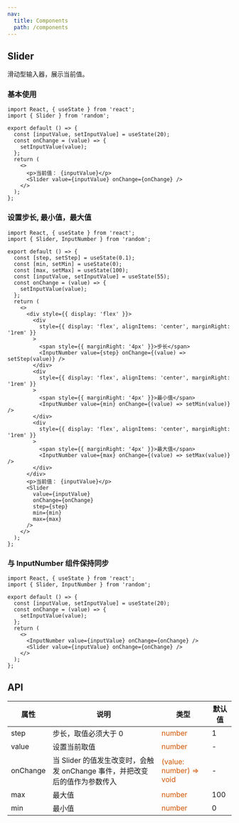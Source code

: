 ```yaml
---
nav:
  title: Components
  path: /components
---
```


## Slider

滑动型输入器，展示当前值。

### 基本使用

```tsx
import React, { useState } from 'react';
import { Slider } from 'random';

export default () => {
  const [inputValue, setInputValue] = useState(20);
  const onChange = (value) => {
    setInputValue(value);
  };
  return (
    <>
      <p>当前值： {inputValue}</p>
      <Slider value={inputValue} onChange={onChange} />
    </>
  );
};
```

### 设置步长, 最小值，最大值

```tsx
import React, { useState } from 'react';
import { Slider, InputNumber } from 'random';

export default () => {
  const [step, setStep] = useState(0.1);
  const [min, setMin] = useState(0);
  const [max, setMax] = useState(100);
  const [inputValue, setInputValue] = useState(55);
  const onChange = (value) => {
    setInputValue(value);
  };
  return (
    <>
      <div style={{ display: 'flex' }}>
        <div
          style={{ display: 'flex', alignItems: 'center', marginRight: '1rem' }}
        >
          <span style={{ marginRight: '4px' }}>步长</span>
          <InputNumber value={step} onChange={(value) => setStep(value)} />
        </div>
        <div
          style={{ display: 'flex', alignItems: 'center', marginRight: '1rem' }}
        >
          <span style={{ marginRight: '4px' }}>最小值</span>
          <InputNumber value={min} onChange={(value) => setMin(value)} />
        </div>
        <div
          style={{ display: 'flex', alignItems: 'center', marginRight: '1rem' }}
        >
          <span style={{ marginRight: '4px' }}>最大值</span>
          <InputNumber value={max} onChange={(value) => setMax(value)} />
        </div>
      </div>
      <p>当前值： {inputValue}</p>
      <Slider
        value={inputValue}
        onChange={onChange}
        step={step}
        min={min}
        max={max}
      />
    </>
  );
};
```

### 与 InputNumber 组件保持同步

```tsx
import React, { useState } from 'react';
import { Slider, InputNumber } from 'random';

export default () => {
  const [inputValue, setInputValue] = useState(20);
  const onChange = (value) => {
    setInputValue(value);
  };
  return (
    <>
      <InputNumber value={inputValue} onChange={onChange} />
      <Slider value={inputValue} onChange={onChange} />
    </>
  );
};
```

## API

| 属性     | 说明                                                                       | 类型                                               | 默认值 |
| -------- | -------------------------------------------------------------------------- | -------------------------------------------------- | ------ |
| step     | 步长，取值必须大于 0                                                       | <font color=#d35400>number</font>                  | 1      |
| value    | 设置当前取值                                                               | <font color=#d35400>number</font>                  | -      |
| onChange | 当 Slider 的值发生改变时，会触发 onChange 事件，并把改变后的值作为参数传入 | <font color=#d35400>(value: number) => void</font> | -      |
| max      | 最大值                                                                     | <font color=#d35400>number</font>                  | 100    |
| min      | 最小值                                                                     | <font color=#d35400>number</font>                  | 0      |
